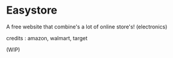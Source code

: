 # Easystore
A free website that combine's a lot of online store's! (electronics)

credits : amazon, walmart, target

(WIP)
